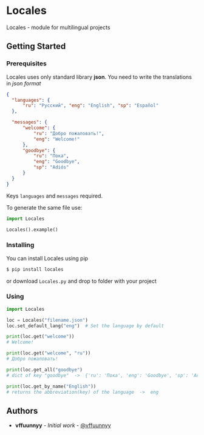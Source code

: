 # Locales

Locales - module for multilingual projects

## Getting Started

### Prerequisites

Locales uses only standard library **json**. You need to write the translations in *json format*

```json
{
  "languages": {
      "ru": "Русский", "eng": "English", "sp": "Español"
  },

  "messages": {
      "welcome": {
          "ru": "Добро пожаловать!",
          "eng": "Welcome!"
      },
      "goodbye": {
          "ru": "Пока",
          "eng": "Goodbye",
          "sp": "Adiós"
      }
  }
}
```
Keys `languages` and `messages` required.

To generate the same file use:
```python
import Locales

Locales().example()
```

### Installing

You can install Locales using pip

```sh
$ pip install locales
```
or download `Locales.py` and drop to folder with your project

### Using

```python
import Locales

loc = Locales("filename.json")
loc.set_default_lang("eng")  # Set the language by default

print(loc.get("welcome"))
# Welcome!

print(loc.get("welcome", "ru"))
# Добро пожаловать!

print(loc.get_all("goodbye")
# dict of key "goodbye"  ->  {'ru': 'Пока', 'eng': 'Goodbye', 'sp': 'Adiós'}

print(loc.get_by_name("English"))
# returns the abbreviation(key) of the language  ->  eng
```

## Authors

* **vffuunnyy** - *Initial work* - [@vffuunnyy](https://t.me/vffuunnyy)
